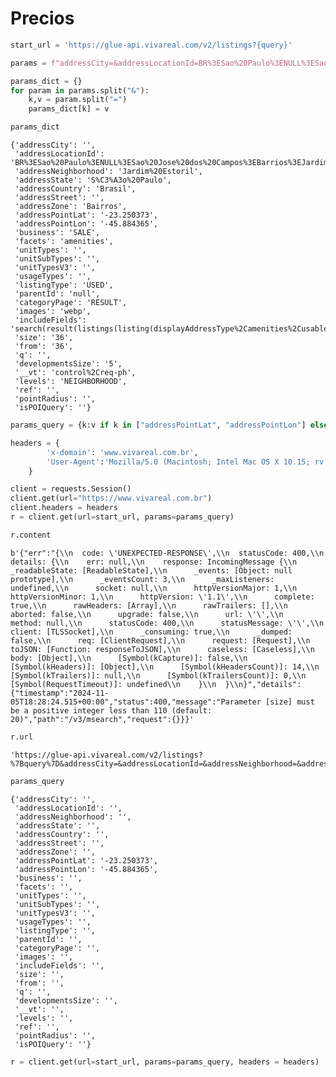 # Precios


<!-- WARNING: THIS FILE WAS AUTOGENERATED! DO NOT EDIT! -->

``` python
start_url = 'https://glue-api.vivareal.com/v2/listings?{query}'
```

``` python
params = f"addressCity=&addressLocationId=BR%3ESao%20Paulo%3ENULL%3ESao%20Jose%20dos%20Campos%3EBarrios%3EJardim%20Estoril&addressNeighborhood=Jardim%20Estoril&addressState=S%C3%A3o%20Paulo&addressCountry=Brasil&addressStreet=&addressZone=Bairros&addressPointLat=-23.250373&addressPointLon=-45.884365&business=SALE&facets=amenities&unitTypes=&unitSubTypes=&unitTypesV3=&usageTypes=&listingType=USED&parentId=null&categoryPage=RESULT&images=webp&includeFields=search(result(listings(listing(displayAddressType%2Camenities%2CusableAreas%2CconstructionStatus%2ClistingType%2Cdescription%2Ctitle%2CunitTypes%2CnonActivationReason%2CpropertyType%2CunitSubTypes%2Cid%2Cportal%2CparkingSpaces%2Caddress%2Csuites%2CpublicationType%2CexternalId%2Cbathrooms%2CusageTypes%2CtotalAreas%2CadvertiserId%2Cbedrooms%2CpricingInfos%2CshowPrice%2Cstatus%2CadvertiserContact%2CvideoTourLink%2CwhatsappNumber%2Cstamps)%2Caccount(id%2Cname%2ClogoUrl%2ClicenseNumber%2CshowAddress%2ClegacyVivarealId%2Cphones%2Ctier)%2Cmedias%2CaccountLink%2Clink))%2CtotalCount)%2Cpage%2CseasonalCampaigns%2CfullUriFragments%2Cnearby(search(result(listings(listing(displayAddressType%2Camenities%2CusableAreas%2CconstructionStatus%2ClistingType%2Cdescription%2Ctitle%2CunitTypes%2CnonActivationReason%2CpropertyType%2CunitSubTypes%2Cid%2Cportal%2CparkingSpaces%2Caddress%2Csuites%2CpublicationType%2CexternalId%2Cbathrooms%2CusageTypes%2CtotalAreas%2CadvertiserId%2Cbedrooms%2CpricingInfos%2CshowPrice%2Cstatus%2CadvertiserContact%2CvideoTourLink%2CwhatsappNumber%2Cstamps)%2Caccount(id%2Cname%2ClogoUrl%2ClicenseNumber%2CshowAddress%2ClegacyVivarealId%2Cphones%2Ctier)%2Cmedias%2CaccountLink%2Clink))%2CtotalCount))%2Cexpansion(search(result(listings(listing(displayAddressType%2Camenities%2CusableAreas%2CconstructionStatus%2ClistingType%2Cdescription%2Ctitle%2CunitTypes%2CnonActivationReason%2CpropertyType%2CunitSubTypes%2Cid%2Cportal%2CparkingSpaces%2Caddress%2Csuites%2CpublicationType%2CexternalId%2Cbathrooms%2CusageTypes%2CtotalAreas%2CadvertiserId%2Cbedrooms%2CpricingInfos%2CshowPrice%2Cstatus%2CadvertiserContact%2CvideoTourLink%2CwhatsappNumber%2Cstamps)%2Caccount(id%2Cname%2ClogoUrl%2ClicenseNumber%2CshowAddress%2ClegacyVivarealId%2Cphones%2Ctier)%2Cmedias%2CaccountLink%2Clink))%2CtotalCount))%2Caccount(id%2Cname%2ClogoUrl%2ClicenseNumber%2CshowAddress%2ClegacyVivarealId%2Cphones%2Ctier%2Cphones)%2Cdevelopments(search(result(listings(listing(displayAddressType%2Camenities%2CusableAreas%2CconstructionStatus%2ClistingType%2Cdescription%2Ctitle%2CunitTypes%2CnonActivationReason%2CpropertyType%2CunitSubTypes%2Cid%2Cportal%2CparkingSpaces%2Caddress%2Csuites%2CpublicationType%2CexternalId%2Cbathrooms%2CusageTypes%2CtotalAreas%2CadvertiserId%2Cbedrooms%2CpricingInfos%2CshowPrice%2Cstatus%2CadvertiserContact%2CvideoTourLink%2CwhatsappNumber%2Cstamps)%2Caccount(id%2Cname%2ClogoUrl%2ClicenseNumber%2CshowAddress%2ClegacyVivarealId%2Cphones%2Ctier)%2Cmedias%2CaccountLink%2Clink))%2CtotalCount))%2Cowners(search(result(listings(listing(displayAddressType%2Camenities%2CusableAreas%2CconstructionStatus%2ClistingType%2Cdescription%2Ctitle%2CunitTypes%2CnonActivationReason%2CpropertyType%2CunitSubTypes%2Cid%2Cportal%2CparkingSpaces%2Caddress%2Csuites%2CpublicationType%2CexternalId%2Cbathrooms%2CusageTypes%2CtotalAreas%2CadvertiserId%2Cbedrooms%2CpricingInfos%2CshowPrice%2Cstatus%2CadvertiserContact%2CvideoTourLink%2CwhatsappNumber%2Cstamps)%2Caccount(id%2Cname%2ClogoUrl%2ClicenseNumber%2CshowAddress%2ClegacyVivarealId%2Cphones%2Ctier)%2Cmedias%2CaccountLink%2Clink))%2CtotalCount))&size=36&from=36&q=&developmentsSize=5&__vt=control%2Creq-ph&levels=NEIGHBORHOOD&ref=&pointRadius=&isPOIQuery="
```

``` python
params_dict = {}
for param in params.split("&"):
    k,v = param.split("=")
    params_dict[k] = v
```

``` python
params_dict
```

    {'addressCity': '',
     'addressLocationId': 'BR%3ESao%20Paulo%3ENULL%3ESao%20Jose%20dos%20Campos%3EBarrios%3EJardim%20Estoril',
     'addressNeighborhood': 'Jardim%20Estoril',
     'addressState': 'S%C3%A3o%20Paulo',
     'addressCountry': 'Brasil',
     'addressStreet': '',
     'addressZone': 'Bairros',
     'addressPointLat': '-23.250373',
     'addressPointLon': '-45.884365',
     'business': 'SALE',
     'facets': 'amenities',
     'unitTypes': '',
     'unitSubTypes': '',
     'unitTypesV3': '',
     'usageTypes': '',
     'listingType': 'USED',
     'parentId': 'null',
     'categoryPage': 'RESULT',
     'images': 'webp',
     'includeFields': 'search(result(listings(listing(displayAddressType%2Camenities%2CusableAreas%2CconstructionStatus%2ClistingType%2Cdescription%2Ctitle%2CunitTypes%2CnonActivationReason%2CpropertyType%2CunitSubTypes%2Cid%2Cportal%2CparkingSpaces%2Caddress%2Csuites%2CpublicationType%2CexternalId%2Cbathrooms%2CusageTypes%2CtotalAreas%2CadvertiserId%2Cbedrooms%2CpricingInfos%2CshowPrice%2Cstatus%2CadvertiserContact%2CvideoTourLink%2CwhatsappNumber%2Cstamps)%2Caccount(id%2Cname%2ClogoUrl%2ClicenseNumber%2CshowAddress%2ClegacyVivarealId%2Cphones%2Ctier)%2Cmedias%2CaccountLink%2Clink))%2CtotalCount)%2Cpage%2CseasonalCampaigns%2CfullUriFragments%2Cnearby(search(result(listings(listing(displayAddressType%2Camenities%2CusableAreas%2CconstructionStatus%2ClistingType%2Cdescription%2Ctitle%2CunitTypes%2CnonActivationReason%2CpropertyType%2CunitSubTypes%2Cid%2Cportal%2CparkingSpaces%2Caddress%2Csuites%2CpublicationType%2CexternalId%2Cbathrooms%2CusageTypes%2CtotalAreas%2CadvertiserId%2Cbedrooms%2CpricingInfos%2CshowPrice%2Cstatus%2CadvertiserContact%2CvideoTourLink%2CwhatsappNumber%2Cstamps)%2Caccount(id%2Cname%2ClogoUrl%2ClicenseNumber%2CshowAddress%2ClegacyVivarealId%2Cphones%2Ctier)%2Cmedias%2CaccountLink%2Clink))%2CtotalCount))%2Cexpansion(search(result(listings(listing(displayAddressType%2Camenities%2CusableAreas%2CconstructionStatus%2ClistingType%2Cdescription%2Ctitle%2CunitTypes%2CnonActivationReason%2CpropertyType%2CunitSubTypes%2Cid%2Cportal%2CparkingSpaces%2Caddress%2Csuites%2CpublicationType%2CexternalId%2Cbathrooms%2CusageTypes%2CtotalAreas%2CadvertiserId%2Cbedrooms%2CpricingInfos%2CshowPrice%2Cstatus%2CadvertiserContact%2CvideoTourLink%2CwhatsappNumber%2Cstamps)%2Caccount(id%2Cname%2ClogoUrl%2ClicenseNumber%2CshowAddress%2ClegacyVivarealId%2Cphones%2Ctier)%2Cmedias%2CaccountLink%2Clink))%2CtotalCount))%2Caccount(id%2Cname%2ClogoUrl%2ClicenseNumber%2CshowAddress%2ClegacyVivarealId%2Cphones%2Ctier%2Cphones)%2Cdevelopments(search(result(listings(listing(displayAddressType%2Camenities%2CusableAreas%2CconstructionStatus%2ClistingType%2Cdescription%2Ctitle%2CunitTypes%2CnonActivationReason%2CpropertyType%2CunitSubTypes%2Cid%2Cportal%2CparkingSpaces%2Caddress%2Csuites%2CpublicationType%2CexternalId%2Cbathrooms%2CusageTypes%2CtotalAreas%2CadvertiserId%2Cbedrooms%2CpricingInfos%2CshowPrice%2Cstatus%2CadvertiserContact%2CvideoTourLink%2CwhatsappNumber%2Cstamps)%2Caccount(id%2Cname%2ClogoUrl%2ClicenseNumber%2CshowAddress%2ClegacyVivarealId%2Cphones%2Ctier)%2Cmedias%2CaccountLink%2Clink))%2CtotalCount))%2Cowners(search(result(listings(listing(displayAddressType%2Camenities%2CusableAreas%2CconstructionStatus%2ClistingType%2Cdescription%2Ctitle%2CunitTypes%2CnonActivationReason%2CpropertyType%2CunitSubTypes%2Cid%2Cportal%2CparkingSpaces%2Caddress%2Csuites%2CpublicationType%2CexternalId%2Cbathrooms%2CusageTypes%2CtotalAreas%2CadvertiserId%2Cbedrooms%2CpricingInfos%2CshowPrice%2Cstatus%2CadvertiserContact%2CvideoTourLink%2CwhatsappNumber%2Cstamps)%2Caccount(id%2Cname%2ClogoUrl%2ClicenseNumber%2CshowAddress%2ClegacyVivarealId%2Cphones%2Ctier)%2Cmedias%2CaccountLink%2Clink))%2CtotalCount))',
     'size': '36',
     'from': '36',
     'q': '',
     'developmentsSize': '5',
     '__vt': 'control%2Creq-ph',
     'levels': 'NEIGHBORHOOD',
     'ref': '',
     'pointRadius': '',
     'isPOIQuery': ''}

``` python
params_query = {k:v if k in ["addressPointLat", "addressPointLon"] else "" for k,v in params_dict.items() }
```

``` python
headers = {
        'x-domain': 'www.vivareal.com.br',
        'User-Agent':'Mozilla/5.0 (Macintosh; Intel Mac OS X 10.15; rv:109.0) Gecko/20100101 Firefox/110.0'
    }
```

``` python
client = requests.Session()
client.get(url="https://www.vivareal.com.br")
client.headers = headers
r = client.get(url=start_url, params=params_query)
```

``` python
r.content
```

    b'{"err":"{\\n  code: \'UNEXPECTED-RESPONSE\',\\n  statusCode: 400,\\n  details: {\\n    err: null,\\n    response: IncomingMessage {\\n      _readableState: [ReadableState],\\n      _events: [Object: null prototype],\\n      _eventsCount: 3,\\n      _maxListeners: undefined,\\n      socket: null,\\n      httpVersionMajor: 1,\\n      httpVersionMinor: 1,\\n      httpVersion: \'1.1\',\\n      complete: true,\\n      rawHeaders: [Array],\\n      rawTrailers: [],\\n      aborted: false,\\n      upgrade: false,\\n      url: \'\',\\n      method: null,\\n      statusCode: 400,\\n      statusMessage: \'\',\\n      client: [TLSSocket],\\n      _consuming: true,\\n      _dumped: false,\\n      req: [ClientRequest],\\n      request: [Request],\\n      toJSON: [Function: responseToJSON],\\n      caseless: [Caseless],\\n      body: [Object],\\n      [Symbol(kCapture)]: false,\\n      [Symbol(kHeaders)]: [Object],\\n      [Symbol(kHeadersCount)]: 14,\\n      [Symbol(kTrailers)]: null,\\n      [Symbol(kTrailersCount)]: 0,\\n      [Symbol(RequestTimeout)]: undefined\\n    }\\n  }\\n}","details":{"timestamp":"2024-11-05T18:28:24.515+00:00","status":400,"message":"Parameter [size] must be a positive integer less than 110 (default: 20)","path":"/v3/msearch","request":{}}}'

``` python
r.url
```

    'https://glue-api.vivareal.com/v2/listings?%7Bquery%7D&addressCity=&addressLocationId=&addressNeighborhood=&addressState=&addressCountry=&addressStreet=&addressZone=&addressPointLat=-23.250373&addressPointLon=-45.884365&business=&facets=&unitTypes=&unitSubTypes=&unitTypesV3=&usageTypes=&listingType=&parentId=&categoryPage=&images=&includeFields=&size=&from=&q=&developmentsSize=&__vt=&levels=&ref=&pointRadius=&isPOIQuery='

``` python
params_query
```

    {'addressCity': '',
     'addressLocationId': '',
     'addressNeighborhood': '',
     'addressState': '',
     'addressCountry': '',
     'addressStreet': '',
     'addressZone': '',
     'addressPointLat': '-23.250373',
     'addressPointLon': '-45.884365',
     'business': '',
     'facets': '',
     'unitTypes': '',
     'unitSubTypes': '',
     'unitTypesV3': '',
     'usageTypes': '',
     'listingType': '',
     'parentId': '',
     'categoryPage': '',
     'images': '',
     'includeFields': '',
     'size': '',
     'from': '',
     'q': '',
     'developmentsSize': '',
     '__vt': '',
     'levels': '',
     'ref': '',
     'pointRadius': '',
     'isPOIQuery': ''}

``` python
r = client.get(url=start_url, params=params_query, headers = headers)
```
